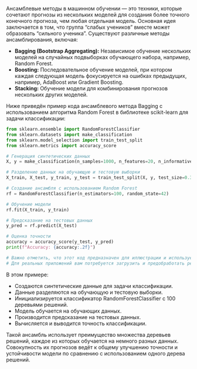 Ансамблевые методы в машинном обучении — это техники, которые сочетают прогнозы из нескольких моделей для создания более точного конечного прогноза, чем любая отдельная модель. Основная идея заключается в том, что группа “слабых учеников” вместе может образовать “сильного ученика”. Существуют различные методы ансамблирования, включая:

- **Bagging (Bootstrap Aggregating):** Независимое обучение нескольких моделей на случайных подвыборках обучающего набора, например, Random Forest.
- **Boosting:** Последовательное обучение моделей, при котором каждая следующая модель фокусируется на ошибках предыдущих, например, AdaBoost или Gradient Boosting.
- **Stacking:** Обучение модели для комбинирования прогнозов нескольких других моделей.

Ниже приведён пример кода ансамблевого метода Bagging с использованием алгоритма Random Forest в библиотеке scikit-learn для задачи классификации:

```python
from sklearn.ensemble import RandomForestClassifier
from sklearn.datasets import make_classification
from sklearn.model_selection import train_test_split
from sklearn.metrics import accuracy_score

# Генерация синтетических данных
X, y = make_classification(n_samples=1000, n_features=20, n_informative=2, n_redundant=10, random_state=42)

# Разделение данных на обучающую и тестовую выборки
X_train, X_test, y_train, y_test = train_test_split(X, y, test_size=0.3, random_state=42)

# Создание ансамбля с использованием Random Forest
rf = RandomForestClassifier(n_estimators=100, random_state=42)

# Обучение модели
rf.fit(X_train, y_train)

# Предсказание на тестовых данных
y_pred = rf.predict(X_test)

# Оценка точности
accuracy = accuracy_score(y_test, y_pred)
print(f"Accuracy: {accuracy:.2f}")

# Важно отметить, что этот код предназначен для иллюстрации и использует синтетические данные.
# Для реальных приложений вам потребуется загрузить и предобработать реальные данные.
```

В этом примере:

- Создаются синтетические данные для задачи классификации.
- Данные разделяются на обучающую и тестовую выборки.
- Инициализируется классификатор RandomForestClassifier с 100 деревьями решений.
- Модель обучается на обучающих данных.
- Производится предсказание на тестовых данных.
- Вычисляется и выводится точность классификации.

Такой ансамбль использует преимущество множества деревьев решений, каждое из которых обучается на немного разных данных. Совокупность их прогнозов ведёт к общему улучшению точности и устойчивости модели по сравнению с использованием одного дерева решений.
